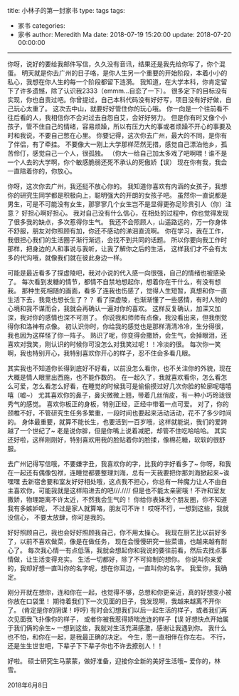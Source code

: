 title: 小林子的第一封家书
type: tags
tags:
  - 家书
categories:
  - 家书
author: Meredith Ma
date: 2018-07-19 15:20:00
update: 2018-07-20 00:00:00
---
你呀，说好的要给我邮件写信，久久没有音讯，结果还是我先给你写了，你个混蛋。
明天就是你去广州的日子咯，是你人生另一个重要的开始阶段，本着小小的私心，我想在你人生的每一个阶段都留下涟漪。
我知道，在大学本科，你肯定留下了许多遗憾，除了认识我2333（emmm...自恋了一下）。
很多定下的目标没有实现，你也自责过吧。你曾提过，自己本科代码没有好好写，项目没有好好做，自己玩心太重了。
这次去中山，就要好好管住你的玩心哦。
你一向是一个往前看不往后看的人，我相信你不会对过去自怨自艾，会好好努力。
但是你有时又像个小孩子，管不住自己的情绪，容易烦躁，所以有压力大的事或者烦躁不开心的事要及时和我说，不要自己憋在心里。
你要记得，这次你去广州，最大的不同，是你有了伴侣，有了牵挂。
不要像大一刚上大学那样茫然无措，感觉自己漂泊他乡，孤苦伶仃，感觉自己一个人，很孤独。
（你大一给自己加太多戏了吧啊喂！谁不是一个人去的大学啊，你个敏感脆弱还死不承认的死傲娇【误）
现在你有我，我会一直陪着你的，你放心。

你呀，这次你去广州，我还挺不放心你的。
我知道你喜欢有内涵的女孩子，我想你的研究生同学都是积极向上，聪明强大的开朗的女孩子吧。
虽然你一直说都是男生，可是不可能没有女生，那寥寥几个女生岂不是显得更弥足珍贵引人（你）注意？
好担心啊好担心。
我对自己没有什么信心，在相处的过程中，你也觉得发现了很多我的缺点，多次惹得你生气。
我还不会照顾人，山遥路远的，万一你身体不舒服，朋友对你照顾有加，你还不感动的涕泪直流啊。
你在学习，我在工作，我很担心我们的生活圈子渐行渐远，会找不到共同的话题。
所以你要向我工作时那样，把身边的人和事说与我听，让我了解你之后的生活，
这样我们才不会有太多的代沟哦，就像我们就在彼此身边一样。

可能是最近看多了探虚陵吧，我对小说的代入感一向很强，自己的情绪也被感染了。
每次看到发糖的情节，都情不自禁地想起你，想着你在干什么，有没有想我。
那种生死相随的画面，看多了连我也伤感了，觉得人生短暂，真想和你一直生活下去，我竟也想长生了？？
看了探虚陵，也渐渐懂了一些感情，有时人物的心境和我不谋而合，我就会再确认一遍对你的喜欢。
这样反复确认，加深又加深，我对你的感情也深不可测了。
你说我和师师有点像，我没看出来，但我倒觉得你和洛神有点像。
初认识你时，你给我的感觉也是那样清清冷冷，生分得很，我也因为这样怪了你一阵子。
熟识了呢，你变得会撒娇，会生气，会掉眼泪，还喜欢对我笑，刚认识的时候你可没怎么对我笑过呢！！冷淡的很。
每次你一笑啊，我也特别开心，我特别喜欢你开心的样子，忍不住会多看几眼。

其实我也不知道你长得到底好不好看，以前没怎么看你，也不关注你的外貌，现在大概是情人眼里出西施，也不能作数的。
在一起久了，我就喜欢看你，怎么看怎么可爱，怎么看怎么好看，在睡觉的时候我可是偷偷摸过好几次你脸的轮廓呢嘻嘻嘻（嘘~）
尤其喜欢你的鼻子，鼻尖微微上翘，带着几丝俏皮，有一种小巧玲珑很秀气的感觉。
喜欢你板正的身板，特别正经，正经中带着一点可爱。
对了，你的颈椎不好，不管研究生任务多繁重，一段时间也要起来活动活动，花不了多少时间的。
身体最重要，就算不能长生，也要活到一百岁哦，这样就能说，我们的爱跨越了一个世纪了~
老是说你胖，但是你嘴上说着减肥，却管不住吃哈哈哈。
其实还好啦，这样刚刚好，特别喜欢用我的脸贴着你的脸揉，像棉花糖，软软的很舒服。

去广州记得写信哦，不要嫌字丑，我喜欢你的字，比我的字好看多了~
你呀，和我在一起还有偶像包袱，连睡觉都要整理刘海，总有一天我要把你那刘海掀起来~诶嘿嘿
去新宿舍要和室友好好相处哦，这点我不担心，你总有一种魔力让人不由自主喜欢你，可能我就是这样陷进去的吧///.////
但是也不能太亲密哦！不许和室友撒娇，物理距离不许太近，不然我会生气的！
你给你表妹发个朋友圈，你不知道我有多嫉妒呢，
不过是家人就算咯，朋友可不许！
哎呀不行，一想到这些，我就没信心，
不要太放肆，你可是我的。

好好照顾自己，我也会好好照顾我自己，你不用太操心。
我现在厨艺比以前好多了，以前不喜欢做菜，像是在做任务，
现在会慢慢研究一些菜谱，也越来越有耐心了。
每次我心情一有点低落，我就会想起你和我说的要往前看，然后去找点事情做，让生活变得充实。
生活一切都好，除了不可抑制的想你。
你说叫你亲爱的，我却好想一直叫你的名字呢，想在你耳边，一直叫你的名字。
我爱你，我确定。

刚分开就在想你，连和你在一起，也觉得不够，总想和你更亲近，真的好想变小被你放在口袋里！
期待着我们下一次见面的日子，我发现啊，我越来越离不开你了。
(肯定是你的阴谋！哼哼)
有时会幻想我们以后一起生活的样子，或者我们再次见面我飞扑像你的样子，
或者你被我惹得娇喘连连的样子【误
好想快点开始属于我们俩的余生~
一想到这些，我就对生活充满感激，感谢让我遇到你。
我什么也不怕，和你在一起，是我最正确的决定。
今生，愿一直相伴在你左右。
不行，还是生生世世吧，下辈子下下辈子你也不许去撩别人！！

好啦。
硕士研究生马蒙蒙，做好准备，迎接你全新的美好生活哦~
爱你的，林雪。

2018年6月8日
